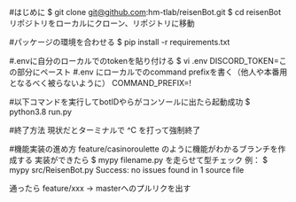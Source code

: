 #はじめに
$ git clone git@github.com:hm-tlab/reisenBot.git
$ cd reisenBot
リポジトリをローカルにクローン、リポジトリに移動

#パッケージの環境を合わせる
$ pip install -r requirements.txt

#.envに自分のローカルでのtokenを貼り付ける
$ vi .env
DISCORD_TOKEN=この部分にペースト
#.env にローカルでのcommand prefixを書く（他人や本番用となるべく被らないように）
COMMAND_PREFIX=!

#以下コマンドを実行してbotIDやらがコンソールに出たら起動成功
$ python3.8 run.py

#終了方法
現状だとターミナルで ^C を打って強制終了

#機能実装の進め方
feature/casinoroulette のように機能がわかるブランチを作成する
実装ができたら $ mypy filename.py を走らせて型チェック
例：
$ mypy src/ReisenBot.py 
Success: no issues found in 1 source file

通ったら feature/xxx -> masterへのプルリクを出す
